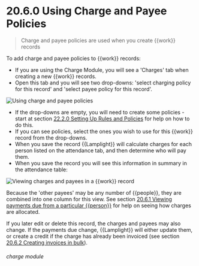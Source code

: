 # 20.6.0 Using Charge and Payee Policies

> Charge and payee policies are used when you create {{work}} records

To add charge and payee policies to {{work}} records:

- If you are using the Charge Module, you will see a 'Charges' tab when creating a new {{work}} records. 
- Open this tab and you will see two drop-downs: 'select charging policy for this record' and 'select payee policy for this record'. 

![Using charge and payee policies](20.6.0a.png)

- If the drop-downs are empty, you will need to create some policies - start at section [22.2.0  Setting Up Rules and Policies](/help/index/p/20.2.0) for help on how to do this. 
- If you can see policies, select the ones you wish to use for this {{work}} record from the drop-downs. 
- When you save the record {{Lamplight}} will calculate charges for each person listed on the attendance tab, and then determine who will pay them. 
- When you save the record you will see this information in summary in the attendance table: 

![Viewing charges and payees in a {{work}} record](20.6.0b.png)

Because the 'other payees' may be any number of {{people}}, they are combined into one column for this view. See section [20.6.1  Viewing payments due from a particular {{person}}](/help/index/p/20.6.1) for help on seeing how charges are allocated. 

If you later edit or delete this record, the charges and payees may also change. If the payments due change, {{Lamplight}} will either update them, or create a credit if the charge has already been invoiced (see section [20.6.2  Creating invoices in bulk](/help/index/p/20.6.2)). 


###### charge module

